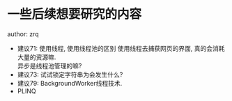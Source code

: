 # 一些后续想要研究的内容

author: zrq

- 建议71: 使用线程, 使用线程池的区别
使用线程去捕获网页的界面, 真的会消耗大量的资源嘛.\
异步是线程池管理的嘛?
- 建议73: 试试锁定字符串为会发生什么?
- 建议79: BackgroundWorker线程技术.
- PLINQ
